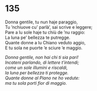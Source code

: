 # 135

Donna gentile, tu nun haje paraggio,  
Tu ’nchiuove cu’ parlà’, sai scrive e leggere;  
Pare a lu sole haje tu chiù de ’nu raggio:  
La luna pe’ bellezza te putregge.  
Quante donne a lu Chiano veduto aggio,  
E tu sola ne puorte ’e sciure ’e maggio.

*Donna gentile, non hai chi ti sia pari!  
Incateni parlando, di lettere t’intendi;  
come un sole illumini e riscaldi,  
la luna per bellezza ti protegge.  
Quante donne al Piano ne ho vedute:  
ma tu sola porti fior di maggio.*


